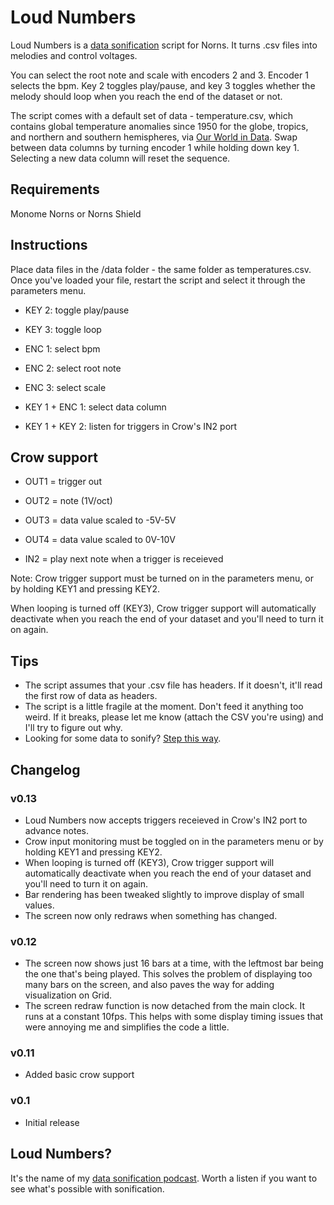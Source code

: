 # Loud Numbers

Loud Numbers is a [data sonification](https://en.wikipedia.org/wiki/Sonification) script for Norns. It turns .csv files into melodies and control voltages.

You can select the root note and scale with encoders 2 and 3. Encoder 1 selects the bpm. Key 2 toggles play/pause, and key 3 toggles whether the melody should loop when you reach the end of the dataset or not.

The script comes with a default set of data - temperature.csv, which contains global temperature anomalies since 1950 for the globe, tropics, and northern and southern hemispheres, via [Our World in Data](https://ourworldindata.org/grapher/temperature-anomaly?time=1950..2019&country=~Global). Swap between data columns by turning encoder 1 while holding down key 1. Selecting a new data column will reset the sequence.

## Requirements

Monome Norns or Norns Shield

## Instructions

Place data files in the /data folder - the same folder as temperatures.csv. Once you've loaded your file, restart the script and select it through the parameters menu.

- KEY 2: toggle play/pause
- KEY 3: toggle loop
- ENC 1: select bpm
- ENC 2: select root note
- ENC 3: select scale

- KEY 1 + ENC 1: select data column
- KEY 1 + KEY 2: listen for triggers in Crow's IN2 port

## Crow support

- OUT1 = trigger out
- OUT2 = note (1V/oct)
- OUT3 = data value scaled to -5V-5V
- OUT4 = data value scaled to 0V-10V

- IN2 = play next note when a trigger is receieved

Note: Crow trigger support must be turned on in the parameters menu, or by holding KEY1 and pressing KEY2.

When looping is turned off (KEY3), Crow trigger support will automatically deactivate when you reach the end of your dataset and you'll need to turn it on again.

## Tips

- The script assumes that your .csv file has headers. If it doesn't, it'll read the first row of data as headers.
- The script is a little fragile at the moment. Don't feed it anything too weird. If it breaks, please let me know (attach the CSV you're using) and I'll try to figure out why.
- Looking for some data to sonify? [Step this way](https://docs.google.com/spreadsheets/d/1wZhPLMCHKJvwOkP4juclhjFgqIY8fQFMemwKL2c64vk/edit#gid=0).

## Changelog

### v0.13

- Loud Numbers now accepts triggers receieved in Crow's IN2 port to advance notes.
- Crow input monitoring must be toggled on in the parameters menu or by holding KEY1 and pressing KEY2.
- When looping is turned off (KEY3), Crow trigger support will automatically deactivate when you reach the end of your dataset and you'll need to turn it on again.
- Bar rendering has been tweaked slightly to improve display of small values.
- The screen now only redraws when something has changed.

### v0.12

- The screen now shows just 16 bars at a time, with the leftmost bar being the one that's being played. This solves the problem of displaying too many bars on the screen, and also paves the way for adding visualization on Grid.
- The screen redraw function is now detached from the main clock. It runs at a constant 10fps. This helps with some display timing issues that were annoying me and simplifies the code a little.

### v0.11

- Added basic crow support

### v0.1

- Initial release

## Loud Numbers?

It's the name of my [data sonification podcast](https://www.loudnumbers.net/). Worth a listen if you want to see what's possible with sonification.
